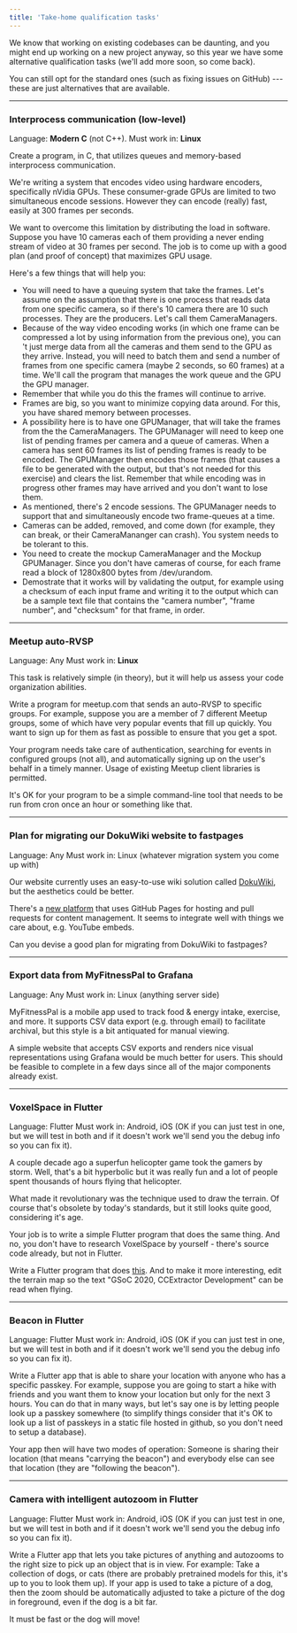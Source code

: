 ```yaml
---
title: 'Take-home qualification tasks'
---
```


We know that working on existing codebases can be daunting, and you
might end up working on a new project anyway, so this year we have some
alternative qualification tasks (we'll add more soon, so come back).

You can still opt for the standard ones (such as fixing issues on
GitHub) --- these are just alternatives that are available.

---

### Interprocess communication (low-level)

Language: **Modern C** (not C++). Must work in: **Linux**

Create a program, in C, that utilizes queues and memory-based
interprocess communication.

We're writing a system that encodes video using hardware encoders,
specifically nVidia GPUs. These consumer-grade GPUs are limited to two
simultaneous encode sessions. However they can encode (really) fast,
easily at 300 frames per seconds.

We want to overcome this limitation by distributing the load in
software. Suppose you have 10 cameras each of them providing a never
ending stream of video at 30 frames per second. The job is to come up
with a good plan (and proof of concept) that maximizes GPU usage.

Here's a few things that will help you:

-   You will need to have a queuing system that take the frames. Let's assume on the assumption that there is one process that reads data from one specific camera, so if there's 10 camera there are 10 such processes. They are the producers. Let's call them CameraManagers.
-   Because of the way video encoding works (in which one frame can be compressed a lot by using information from the previous one), you can 't just merge data from all the cameras and them send to the GPU as they arrive. Instead, you will need to batch them and send a number of frames from one specific camera (maybe 2 seconds, so 60 frames) at a time. We'll call the program that manages the work queue and the GPU the GPU manager.
-   Remember that while you do this the frames will continue to arrive.
-   Frames are big, so you want to minimize copying data around. For this, you have shared memory between processes.
-   A possibility here is to have one GPUManager, that will take the frames from the the CameraManagers. The GPUManager will need to keep one list of pending frames per camera and a queue of cameras. When a camera has sent 60 frames its list of pending frames is ready to be encoded. The GPUManager then encodes those frames (that causes a file to be generated with the output, but that's not needed for this exercise) and clears the list. Remember that while encoding was in progress other frames may have arrived and you don't want to lose them.
-   As mentioned, there's 2 encode sessions. The GPUManager needs to support that and simultaneously encode two frame-queues at a time.
-   Cameras can be added, removed, and come down (for example, they can break, or their CameraMananger can crash). You system needs to be tolerant to this.
-   You need to create the mockup CameraManager and the Mockup GPUManager. Since you don't have cameras of course, for each frame read a block of 1280x800 bytes from /dev/urandom.
-   Demostrate that it works will by validating the output, for example using a checksum of each input frame and writing it to the output which can be a sample text file that contains the "camera number", "frame number", and "checksum" for that frame, in order.

---

### Meetup auto-RVSP

Language: Any Must work in: **Linux**

This task is relatively simple (in theory), but it will help us assess
your code organization abilities.

Write a program for meetup.com that sends an auto-RVSP to specific
groups. For example, suppose you are a member of 7 different Meetup
groups, some of which have very popular events that fill up quickly. You
want to sign up for them as fast as possible to ensure that you get a
spot.

Your program needs take care of authentication, searching for events in
configured groups (not all), and automatically signing up on the user's
behalf in a timely manner. Usage of existing Meetup client libraries is
permitted.

It's OK for your program to be a simple command-line tool that needs to
be run from cron once an hour or something like that.

---

### Plan for migrating our DokuWiki website to fastpages

Language: Any Must work in: Linux (whatever migration system you
come up with)

Our website currently uses an easy-to-use wiki solution called
[DokuWiki](https://www.dokuwiki.org/dokuwiki), but the
aesthetics could be better.

There's a [new platform](https://fastpages.fast.ai/) that
uses GitHub Pages for hosting and pull requests for content management.
It seems to integrate well with things we care about, e.g. YouTube
embeds.

Can you devise a good plan for migrating from DokuWiki to fastpages?

---

### Export data from MyFitnessPal to Grafana

Language: Any Must work in: Linux (anything server side)

MyFitnessPal is a mobile app used to track food & energy intake,
exercise, and more. It supports CSV data export (e.g. through email) to
facilitate archival, but this style is a bit antiquated for manual
viewing.

A simple website that accepts CSV exports and renders nice visual
representations using Grafana would be much better for users. This
should be feasible to complete in a few days since all of the major
components already exist.

---

### VoxelSpace in Flutter

Language: Flutter Must work in: Android, iOS (OK if you can just
test in one, but we will test in both and if it doesn't work we'll
send you the debug info so you can fix it).

A couple decade ago a superfun helicopter game took the gamers by storm.
Well, that's a bit hyperbolic but it was really fun and a lot of people
spent thousands of hours flying that helicopter.

What made it revolutionary was the technique used to draw the terrain.
Of course that's obsolete by today's standards, but it still looks
quite good, considering it's age.

Your job is to write a simple Flutter program that does the same thing.
And no, you don't have to research VoxelSpace by yourself - there's
source code already, but not in Flutter.

Write a Flutter program that does
[this](https://s-macke.github.io/VoxelSpace/VoxelSpace.html).
And to make it more interesting, edit the terrain map so the text "GSoC
2020, CCExtractor Development" can be read when flying.

---

### Beacon in Flutter

Language: Flutter Must work in: Android, iOS (OK if you can just
test in one, but we will test in both and if it doesn't work we'll
send you the debug info so you can fix it).

Write a Flutter app that is able to share your location with anyone who
has a specific passkey. For example, suppose you are going to start a
hike with friends and you want them to know your location but only for
the next 3 hours. You can do that in many ways, but let's say one is by
letting people look up a passkey somewhere (to simplify things consider
that it's OK to look up a list of passkeys in a static file hosted in
github, so you don't need to setup a database).

Your app then will have two modes of operation: Someone is sharing their
location (that means "carrying the beacon") and everybody else can see
that location (they are "following the beacon").

---

### Camera with intelligent autozoom in Flutter

Language: Flutter Must work in: Android, iOS (OK if you can just
test in one, but we will test in both and if it doesn't work we'll
send you the debug info so you can fix it).

Write a Flutter app that lets you take pictures of anything and
autozooms to the right size to pick up an object that is in view. For
example: Take a collection of dogs, or cats (there are probably
pretrained models for this, it's up to you to look them up). If your
app is used to take a picture of a dog, then the zoom should be
automatically adjusted to take a picture of the dog in foreground, even
if the dog is a bit far.

It must be fast or the dog will move!
